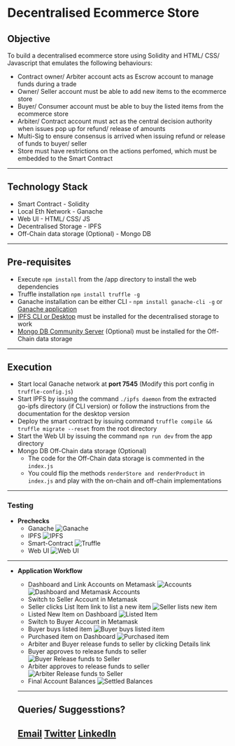 # Decentralised Ecommerce Store

## Objective

To build a decentralised ecommerce store using Solidity and HTML/ CSS/ Javascript that emulates the following behaviours:

- Contract owner/ Arbiter account acts as Escrow account to manage funds during a trade
- Owner/ Seller account must be able to add new items to the ecommerce store
- Buyer/ Consumer account must be able to buy the listed items from the ecommerce store
- Arbiter/ Contract account must act as the central decision authority when issues pop up for refund/ release of amounts
- Multi-Sig to ensure consensus is arrived when issuing refund or release of funds to buyer/ seller
- Store must have restrictions on the actions perfomed, which must be embedded to the Smart Contract
----------
## Technology Stack

- Smart Contract - Solidity
- Local Eth Network - Ganache
- Web UI - HTML/ CSS/ JS
- Decentralised Storage - IPFS
- Off-Chain data storage (Optional) - Mongo DB
----------
## Pre-requisites

- Execute `npm install` from the /app directory to install the web dependencies
- Truffle installation `npm install truffle -g`
- Ganache installation can be either CLI - `npm install ganache-cli -g` or [Ganache application](https://www.trufflesuite.com/ganache)
- [IPFS CLI or Desktop](https://ipfs.io/#install) must be installed for the decentralised storage to work
- [Mongo DB Community Server](https://www.mongodb.com/try/download/community) (Optional) must be installed for the Off-Chain data storage
----------
## Execution

- Start local Ganache network at **port 7545** (Modify this port config in `truffle-config.js`)
- Start IPFS by issuing the command `./ipfs daemon` from the extracted go-ipfs directory (if CLI version) or follow the instructions from the documentation for the desktop version
- Deploy the smart contract by issuing command `truffle compile && truffle migrate --reset` from the root directory
- Start the Web UI by issuing the command `npm run dev` from the app directory
-  Mongo DB Off-Chain data storage (Optional)
   - The code for the Off-Chain data storage is commented in the `index.js`
   - You could flip the methods `renderStore and renderProduct` in `index.js` and play with the on-chain and off-chain implementations
----------
### Testing

- **Prechecks**
  - Ganache
  ![Ganache](./screenshots/ganache-startup.png)
  - IPFS
  ![IPFS](./screenshots/ipfs-daemon.png)
  - Smart-Contract
  ![Truffle](./screenshots/contract-deployment.png)
  - Web UI
  ![Web UI](./screenshots/web-ui.png)

----------
- **Application Workflow**
  - Dashboard and Link Accounts on Metamask
  ![Accounts](./screenshots/accounts.png)
  ![Dashboard and Metamask Accounts](./screenshots/dashboard-metamask-link-accounts.png)
  - Switch to Seller Account in Metamask
  - Seller clicks List Item link to list a new item
  ![Seller lists new item](./screenshots/list-new-item.png)
  - Listed New Item on Dashboard
  ![Listed Item](./screenshots/seller-listed-item.png)
  - Switch to Buyer Account in Metamask
  - Buyer buys listed item
  ![Buyer buys listed item](./screenshots/buyer-buy-product.png)
  - Purchased item on Dashboard
  ![Purchased item](./screenshots/buyer-purchased-item.png)
  - Arbiter and Buyer release funds to seller by clicking Details link
  - Buyer approves to release funds to seller
  ![Buyer Release funds to Seller](./screenshots/release-funds-buyer.png)
  - Arbiter approves to release funds to seller
  ![Arbiter Release funds to Seller](./screenshots/release-funds-arbiter.png)
  - Final Account Balances
  ![Settled Balances](./screenshots/final-account-balances.png)
  ----------
  
  ## Queries/ Suggesstions?

  [Email](mailto:rajapandianc@outlook.in)
  [Twitter](https://twitter.com/crpcodes)
  [LinkedIn](https://www.linkedin.com/in/rajapandianc/)
  ----------
